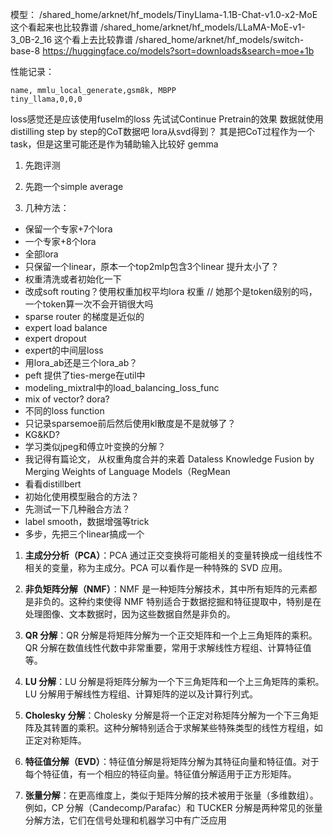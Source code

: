 模型：
/shared_home/arknet/hf_models/TinyLlama-1.1B-Chat-v1.0-x2-MoE 这个看起来也比较靠谱
/shared_home/arknet/hf_models/LLaMA-MoE-v1-3_0B-2_16 这个看上去比较靠谱 
/shared_home/arknet/hf_models/switch-base-8
https://huggingface.co/models?sort=downloads&search=moe+1b

性能记录：
```csv
name, mmlu_local_generate,gsm8k, MBPP 
tiny_llama,0,0,0
```


loss感觉还是应该使用fuselm的loss
先试试Continue Pretrain的效果
数据就使用distilling step by step的CoT数据吧
lora从svd得到？
其是把CoT过程作为一个task，但是这里可能还是作为辅助输入比较好
gemma

1. 先跑评测

2. 先跑一个simple average

3. 几种方法：
  - 保留一个专家+7个lora
  - 一个专家+8个lora
  - 全部lora
  - 只保留一个linear，原本一个top2mlp包含3个linear 提升太小了？
  - 权重清洗或者初始化一下
  - 改成soft routing？使用权重加权平均lora 权重 // 她那个是token级别的吗，一个token算一次不会开销很大吗
  - sparse router 的梯度是近似的
  - expert load balance 
  - expert dropout
  - expert的中间层loss
  - 用lora_ab还是三个lora_ab？
  - peft 提供了ties-merge在util中
  - modeling_mixtral中的load_balancing_loss_func
  - mix of vector? dora?
  - 不同的loss function
  - 只记录sparsemoe前后然后使用kl散度是不是就够了？
  - KG&KD?
  - 学习类似jpeg和傅立叶变换的分解？
  - 我记得有篇论文， 从权重角度合并的来着 Dataless Knowledge Fusion by Merging Weights of Language Models（RegMean
  - 看看distillbert
  - 初始化使用模型融合的方法？
  - 先测试一下几种融合方法？
  - label smooth，数据增强等trick
  - 多步，先把三个linear搞成一个

  1. **主成分分析（PCA）**：PCA 通过正交变换将可能相关的变量转换成一组线性不相关的变量，称为主成分。PCA 可以看作是一种特殊的 SVD 应用。

2. **非负矩阵分解（NMF）**：NMF 是一种矩阵分解技术，其中所有矩阵的元素都是非负的。这种约束使得 NMF 特别适合于数据挖掘和特征提取中，特别是在处理图像、文本数据时，因为这些数据自然是非负的。

3. **QR 分解**：QR 分解是将矩阵分解为一个正交矩阵和一个上三角矩阵的乘积。QR 分解在数值线性代数中非常重要，常用于求解线性方程组、计算特征值等。

4. **LU 分解**：LU 分解是将矩阵分解为一个下三角矩阵和一个上三角矩阵的乘积。LU 分解用于解线性方程组、计算矩阵的逆以及计算行列式。

5. **Cholesky 分解**：Cholesky 分解是将一个正定对称矩阵分解为一个下三角矩阵及其转置的乘积。这种分解特别适合于求解某些特殊类型的线性方程组，如正定对称矩阵。

6. **特征值分解（EVD）**：特征值分解是将矩阵分解为其特征向量和特征值。对于每个特征值，有一个相应的特征向量。特征值分解适用于正方形矩阵。

7. **张量分解**：在更高维度上，类似于矩阵分解的技术被用于张量（多维数组）。例如，CP 分解（Candecomp/Parafac）和 TUCKER 分解是两种常见的张量分解方法，它们在信号处理和机器学习中有广泛应用